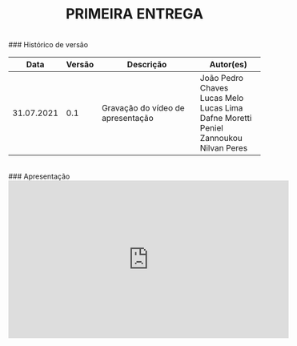 # <center> PRIMEIRA ENTREGA
<br>
### Histórico de versão<br>

|Data | Versão | Descrição | Autor(es)|
| -- | -- | -- | -- |
| 31.07.2021 | 0.1 | Gravação do vídeo de apresentação | João Pedro Chaves<br>Lucas Melo<br>Lucas Lima<br>Dafne Moretti<br>Peniel Zannoukou<br>Nilvan Peres|

<br>
### Apresentação

<center>
<iframe width="560" height="315" src="https://www.youtube.com/embed/t4zH4PlkoBc" title="YouTube video player" frameborder="0" allow="accelerometer; autoplay; clipboard-write; encrypted-media; gyroscope; picture-in-picture" allowfullscreen></iframe>

</div><br>


